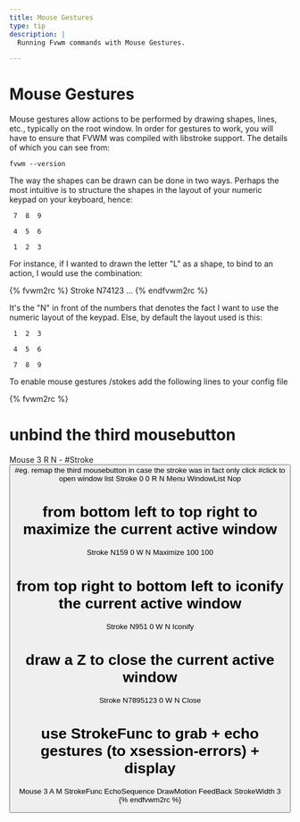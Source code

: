 ```yaml
---
title: Mouse Gestures
type: tip
description: |
  Running Fvwm commands with Mouse Gestures.

---
```



# Mouse Gestures

Mouse gestures allow actions to be performed by drawing shapes, lines, etc.,
typically on the root window. In order for gestures to work, you will have
to ensure that FVWM was compiled with libstroke support.  The details of
which you can see from:

    fvwm --version

The way the shapes can be drawn can be done in two ways.  Perhaps the most
intuitive is to structure the shapes in the layout of your numeric keypad on
your keyboard, hence:

     7  8  9

     4  5  6

     1  2  3

For instance, if I wanted to drawn the letter "L" as a shape, to bind to an
action, I would use the combination:

{% fvwm2rc %}
Stroke N74123 ...
{% endfvwm2rc %}

It's the "N" in front of the numbers that denotes the fact I want to use the
numeric layout of the keypad.  Else, by default the layout used is this:

     1  2  3

     4  5  6

     7  8  9

To enable mouse gestures /stokes add the following lines to your config file

{% fvwm2rc %}
# unbind the third mousebutton
Mouse 3 R N -
#Stroke <Sequence> <Button> <Context> <Modifiers> <Function>
#eg. remap the third mousebutton in case the stroke was in fact only click
#click to open window list
Stroke 0 0 R N Menu WindowList Nop
# from bottom left to top right to maximize the current active window
Stroke N159 0 W N Maximize 100 100
# from top right to bottom left to iconify the current active window
Stroke N951 0 W N Iconify
# draw a Z to close the current active window
Stroke N7895123 0 W N Close

# use StrokeFunc to grab + echo gestures (to xsession-errors) + display
Mouse 3 A M StrokeFunc EchoSequence DrawMotion FeedBack StrokeWidth 3
{% endfvwm2rc %}

